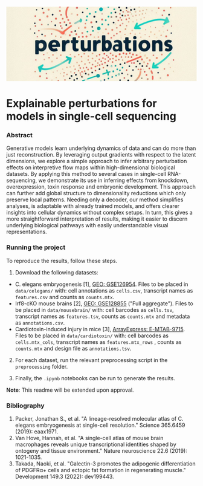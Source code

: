 ![Perturbations logo](data/perturbs_small.png)
# Explainable perturbations for models in single-cell sequencing

### Abstract
Generative models learn underlying dynamics of data and can do more than just reconstruction. By leveraging output gradients with respect to the latent dimensions, we explore a simple approach to infer arbitrary perturbation effects on interpretive flow maps within high-dimensional biological datasets. By applying this method to several cases in single-cell RNA-sequencing, we demonstrate its use in inferring effects from knockdown, overexpression, toxin response and embryonic development. This approach can further add global structure to dimensionality reductions which only preserve local patterns. Needing only a decoder, our method simplifies analyses, is adaptable with already trained models, and offers clearer insights into cellular dynamics without complex setups. In turn, this gives a more straightforward interpretation of results, making it easier to discern underlying biological pathways with easily understandable visual representations.

### Running the project
To reproduce the results, follow these steps.
1. Download the following datasets:
- C. elegans embryogenesis [1], [GEO: GSE126954][celegans]. Files to be placed in `data/celegans/` with: cell annotations as `cells.csv`, transcript names as `features.csv` and counts as `counts.mtx`.
- Irf8-cKO mouse brains [2], [GEO: GSE128855][irf8] ("Full aggregate"). Files to be placed in `data/mousebrain/` with: cell barcodes as `cells.tsv`, transcript names as `features.tsv`, counts as `counts.mtx` and metadata as `annotations.csv`.
- Cardiotoxin-induced injury in mice [3], [ArrayExpress: E-MTAB-9715][ctx]. Files to be placed in `data/cardiotoxin/` with: cell barcodes as `cells.mtx_cols`, transcript names as `features.mtx_rows` , counts as `counts.mtx` and design file as `annotations.tsv`.

2. For each dataset, run the relevant preprocessing script in the `preprocessing` folder. 

3. Finally, the `.ipynb` notebooks can be run to generate the results. 

**Note**: This readme will be extended upon approval.

### Bibliography
1. Packer, Jonathan S., et al. "A lineage-resolved molecular atlas of C. elegans embryogenesis at single-cell resolution." Science 365.6459 (2019): eaax1971.
2. Van Hove, Hannah, et al. "A single-cell atlas of mouse brain macrophages reveals unique transcriptional identities shaped by ontogeny and tissue environment." Nature neuroscience 22.6 (2019): 1021-1035.
3. Takada, Naoki, et al. "Galectin-3 promotes the adipogenic differentiation of PDGFRα+ cells and ectopic fat formation in regenerating muscle." Development 149.3 (2022): dev199443.

[celegans]: https://www.ncbi.nlm.nih.gov/geo/query/acc.cgi?acc=GSE126954
[irf8]: https://www.brainimmuneatlas.org/download.php
[ctx]: https://www.ebi.ac.uk/gxa/sc/experiments/E-MTAB-9715/downloads
